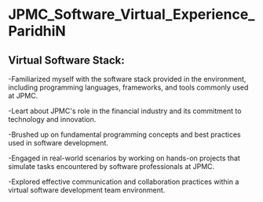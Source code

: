 # JPMC_Software_Virtual_Experience_ParidhiN

## Virtual Software Stack:
-Familiarized myself with the software stack provided in the environment, including programming languages, frameworks, and tools commonly used at JPMC.

-Leart about JPMC's role in the financial industry and its commitment to technology and innovation.

-Brushed up on fundamental programming concepts and best practices used in software development.

-Engaged in real-world scenarios by working on hands-on projects that simulate tasks encountered by software professionals at JPMC.

-Explored effective communication and collaboration practices within a virtual software development team environment.
